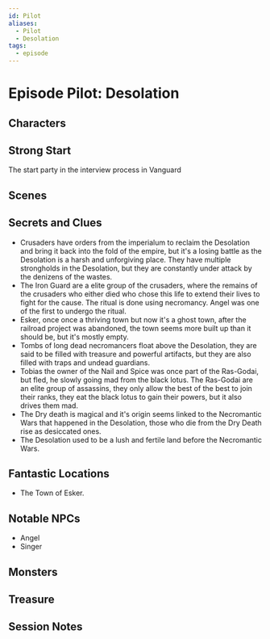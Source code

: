 ```yaml
---
id: Pilot
aliases:
  - Pilot
  - Desolation
tags:
  - episode
---
```


# Episode Pilot: Desolation

## Characters

## Strong Start
The start party in the interview process in Vanguard

## Scenes

## Secrets and Clues
- Crusaders have orders from the imperialum to reclaim the Desolation and bring it back into the fold of the empire, but it's a losing battle as the Desolation is a harsh and unforgiving place. They have multiple strongholds in the Desolation, but they are constantly under attack by the denizens of the wastes.
- The Iron Guard are a elite group of the crusaders, where the remains of the crusaders who either died who chose this life to extend their lives to fight for the cause. The ritual is done using necromancy. Angel was one of the first to undergo the ritual.
- Esker, once once a thriving town but now it's a ghost town, after the railroad project was abandoned, the town seems more built up than it should be, but it's mostly empty.
- Tombs of long dead necromancers float above the Desolation, they are said to be filled with treasure and powerful artifacts, but they are also filled with traps and undead guardians.
- Tobias the owner of the Nail and Spice was once part of the Ras-Godai, but fled, he slowly going mad from the black lotus. The Ras-Godai are an elite group of assassins, they only allow the best of the best to join their ranks, they eat the black lotus to gain their powers, but it also drives them mad.
- The Dry death is magical and it's origin seems linked to the Necromantic Wars that happened in the Desolation, those who die from the Dry Death rise as desiccated ones.
- The Desolation used to be a lush and fertile land before the Necromantic Wars.


## Fantastic Locations
- The Town of Esker.

## Notable NPCs
- Angel
- Singer



## Monsters


## Treasure


## Session Notes


